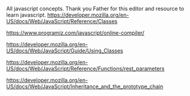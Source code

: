 All javascript concepts.
Thank you Father for this editor and resource to learn javascript.
https://developer.mozilla.org/en-US/docs/Web/JavaScript/Reference/Classes

https://www.programiz.com/javascript/online-compiler/

https://developer.mozilla.org/en-US/docs/Web/JavaScript/Guide/Using_Classes

https://developer.mozilla.org/en-US/docs/Web/JavaScript/Reference/Functions/rest_parameters

https://developer.mozilla.org/en-US/docs/Web/JavaScript/Inheritance_and_the_prototype_chain